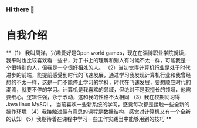 ### Hi there 👋

<!--
**jumpyzhouyang/jumpyzhouyang** is a ✨ _special_ ✨ repository because its `README.md` (this file) appears on your GitHub profile.

Here are some ideas to get you started:

- 🔭 I’m currently working on ...
- 🌱 I’m currently learning ...
- 👯 I’m looking to collaborate on ...
- 🤔 I’m looking for help with ...
- 💬 Ask me about ...
- 📫 How to reach me: ...
- 😄 Pronouns: ...
- ⚡ Fun fact: ...
-->
# 自我介绍
**（1） 我叫周洋，兴趣爱好是Open world games，现在在淄博职业学院就读，我平时也比较喜欢看一些书，对于书上的理解和别人有时候不太一样，可能我是一个很特别的人，但我是一个很好相处的人。
  （2）当初觉得计算机行业是处于时代进步的前端，能提前感受到时代的飞速发展，通过学习我发现计算机行业和我曾经想的不太一样，这是一门不能停止学习的学科，时代在飞速发展，要想顺应时代的潮流，就要不停的学习。计算机是我喜欢的领域，但绝对不是我擅长的领域，他需要细心，逻辑性强，永于改动，这和我的性格不太相同
  （3）我在校期间习得Java linux MySQL，
     当前喜欢一些新系统的学习，感觉每次都是接触一些全新的操作环境
   （4）我接触过最有意思的课程是数据结构，感觉对计算机又有一个全新的认知
   （5）我期待着在课程中学习一些工作实践当中能够用到的技巧
**
